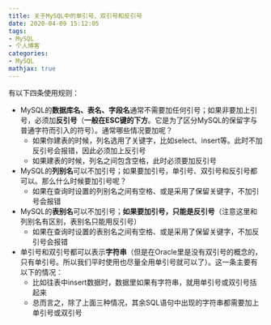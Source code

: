```yaml
---
title: 关于MySQL中的单引号、双引号和反引号
date: 2020-04-09 15:12:05
tags:
- MySQL
- 个人博客
categories:
- MySQL
mathjax: true
---
```


有以下四条使用规则：

- MySQL的**数据库名、表名、字段名**通常不需要加任何引号；如果非要加上引号，必须加**反引号**（**一般在ESC键的下方**。它是为了区分MySQL的保留字与普通字符而引入的符号）。通常哪些情况要加呢？
  - 如果你建表的时候，列名选用了关键字，比如select、insert等。此时不加反引号会报错，因此必须加上反引号
  - 如果建表的时候，列名之间包含空格，此时必须要加反引号
- MySQL的**列别名**可以不加引号；如果要加引号，单引号、双引号和反引号都可以。那么什么时候要加引号呢？
  - 如果在查询时设置的列别名之间有空格、或是采用了保留关键字，不加引号会报错
- MySQL的**表别名**可以不加引号；**如果要加引号，只能是反引号**（注意这里和列别名有区别，表别名只能用反引号）
  - 如果在查询时设置的表别名之间有空格、或是采用了保留关键字，不加反引号会报错
- 单引号和双引号都可以表示**字符串**（但是在Oracle里是没有双引号的概念的，只有单引号。所以我们平时使用也尽量全用单引号就可以了）。这一条主要有以下的情况：
  - 比如往表中insert数据时，数据里如果有字符串，就用单引号或双引号括起来
  - 总而言之，除了上面三种情况，其余SQL语句中出现的字符串都需要加上单引号或双引号